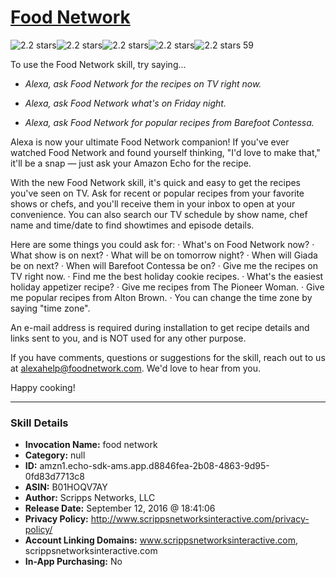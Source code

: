 # [Food Network](http://alexa.amazon.com/#skills/amzn1.echo-sdk-ams.app.d8846fea-2b08-4863-9d95-0fd83d7713c8)
![2.2 stars](../../images/ic_star_black_18dp_1x.png)![2.2 stars](../../images/ic_star_black_18dp_1x.png)![2.2 stars](../../images/ic_star_half_black_18dp_1x.png)![2.2 stars](../../images/ic_star_border_black_18dp_1x.png)![2.2 stars](../../images/ic_star_border_black_18dp_1x.png) 59

To use the Food Network skill, try saying...

* *Alexa, ask Food Network for the recipes on TV right now.*

* *Alexa, ask Food Network what's on Friday night.*

* *Alexa, ask Food Network for popular recipes from Barefoot Contessa.*

Alexa is now your ultimate Food Network companion! If you've ever watched Food Network and found yourself thinking, "I'd love to make that," it'll be a snap — just ask your Amazon Echo for the recipe.

With the new Food Network skill, it's quick and easy to get the recipes you've seen on TV. Ask for recent or popular recipes from your favorite shows or chefs, and you'll receive them in your inbox to open at your convenience. You can also search our TV schedule by show name, chef name and time/date to find showtimes and episode details.

Here are some things you could ask for:
· What's on Food Network now?
· What show is on next?
· What will be on tomorrow night?
· When will Giada be on next?
· When will Barefoot Contessa be on?
· Give me the recipes on TV right now.
· Find me the best holiday cookie recipes.
· What's the easiest holiday appetizer recipe?
· Give me recipes from The Pioneer Woman.
· Give me popular recipes from Alton Brown.
· You can change the time zone by saying "time zone".

An e-mail address is required during installation to get recipe details and links sent to you, and is NOT used for any other purpose.

If you have comments, questions or suggestions for the skill, reach out to us at alexahelp@foodnetwork.com. We'd love to hear from you.

Happy cooking!

***

### Skill Details

* **Invocation Name:** food network
* **Category:** null
* **ID:** amzn1.echo-sdk-ams.app.d8846fea-2b08-4863-9d95-0fd83d7713c8
* **ASIN:** B01HOQV7AY
* **Author:** Scripps Networks, LLC
* **Release Date:** September 12, 2016 @ 18:41:06
* **Privacy Policy:** http://www.scrippsnetworksinteractive.com/privacy-policy/
* **Account Linking Domains:** www.scrippsnetworksinteractive.com, scrippsnetworksinteractive.com
* **In-App Purchasing:** No
